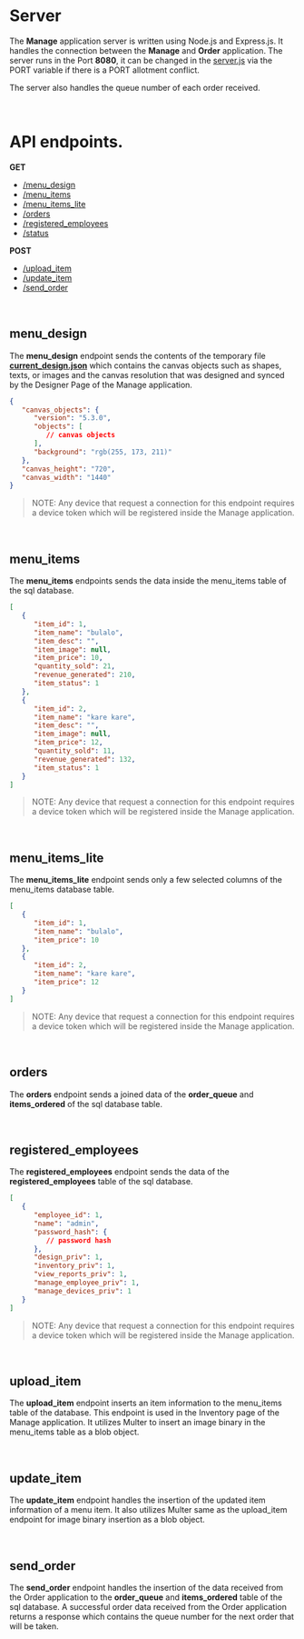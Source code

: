 # Server

The **Manage** application server is written using Node.js and Express.js. It handles the
connection between the **Manage** and **Order** application. The server runs in the
Port **8080**, it can be changed in the [server.js](../../Manage/server.js) via the PORT
variable if there is a PORT allotment conflict.

The server also handles the queue number of each order received.

<br>

# API endpoints.

**GET**
* [/menu_design](#menudesign)
* [/menu_items](#menuitems)
* [/menu_items_lite](#menuitemslite)
* [/orders](#orders)
* [/registered_employees](#registeredemployees)
* [/status]()

**POST**
* [/upload_item](#uploaditem)
* [/update_item](#updateitem)
* [/send_order](#sendorder)

<br>

## menu_design
The **menu_design** endpoint sends the contents of the temporary file [**current_design.json**](../../Manage/current_design.json)
which contains the canvas objects such as shapes, texts, or images and the canvas resolution
that was designed and synced by the Designer Page of the Manage application.
```json
{
   "canvas_objects": {
      "version": "5.3.0",
      "objects": [
         // canvas objects
      ],
      "background": "rgb(255, 173, 211)"
   },
   "canvas_height": "720",
   "canvas_width": "1440"
}
```
> NOTE: Any device that request a connection for this endpoint requires a device token
which will be registered inside the Manage application.

<br>

## menu_items
The **menu_items** endpoints sends the data inside the menu_items table of the sql database.
```json
[
   {
      "item_id": 1,
      "item_name": "bulalo",
      "item_desc": "",
      "item_image": null,
      "item_price": 10,
      "quantity_sold": 21,
      "revenue_generated": 210,
      "item_status": 1
   },
   {
      "item_id": 2,
      "item_name": "kare kare",
      "item_desc": "",
      "item_image": null,
      "item_price": 12,
      "quantity_sold": 11,
      "revenue_generated": 132,
      "item_status": 1
   }
]
```

> NOTE: Any device that request a connection for this endpoint requires a device token
which will be registered inside the Manage application.

<br>

## menu_items_lite
The **menu_items_lite** endpoint sends only a few selected columns of the menu_items
database table.
```json
[
   {
      "item_id": 1,
      "item_name": "bulalo",
      "item_price": 10
   },
   {
      "item_id": 2,
      "item_name": "kare kare",
      "item_price": 12
   }
]
```
> NOTE: Any device that request a connection for this endpoint requires a device token
which will be registered inside the Manage application.

<br>

## orders
The **orders** endpoint sends a joined data of the **order_queue** and **items_ordered**
of the sql database table.

<br>

## registered_employees
The **registered_employees** endpoint sends the data of the **registered_employees** table
of the sql database.
```json
[
   {
      "employee_id": 1,
      "name": "admin",
      "password_hash": {
         // password hash
      },
      "design_priv": 1,
      "inventory_priv": 1,
      "view_reports_priv": 1,
      "manage_employee_priv": 1,
      "manage_devices_priv": 1
   }
]
```

> NOTE: Any device that request a connection for this endpoint requires a device token
which will be registered inside the Manage application.

<br>

## upload_item
The **upload_item** endpoint inserts an item information to the menu_items table of the
database. This endpoint is used in the Inventory page of the Manage application. It
utilizes Multer to insert an image binary in the menu_items table as a blob object.

<br>

## update_item
The **update_item** endpoint handles the insertion of the updated item information of a
menu item. It also utilizes Multer same as the upload_item endpoint for image binary
insertion as a blob object.

<br>

## send_order
The **send_order** endpoint handles the insertion of the data received from the Order
application to the **order_queue** and **items_ordered** table of the sql database. A
successful order data received from the Order application returns a response which contains
the queue number for the next order that will be taken.

